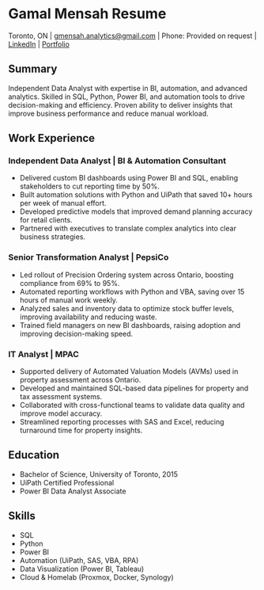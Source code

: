 # Gamal Mensah Resume

Toronto, ON | [gmensah.analytics@gmail.com](mailto:gmensah.analytics@gmail.com) | Phone: Provided on request | [LinkedIn](https://www.linkedin.com/in/gamalmensah/) | [Portfolio](https://mensahinsights.ca)

## Summary
Independent Data Analyst with expertise in BI, automation, and advanced analytics. Skilled in SQL, Python, Power BI, and automation tools to drive decision-making and efficiency. Proven ability to deliver insights that improve business performance and reduce manual workload.

## Work Experience
### Independent Data Analyst | BI & Automation Consultant
- Delivered custom BI dashboards using Power BI and SQL, enabling stakeholders to cut reporting time by 50%.
- Built automation solutions with Python and UiPath that saved 10+ hours per week of manual effort.
- Developed predictive models that improved demand planning accuracy for retail clients.
- Partnered with executives to translate complex analytics into clear business strategies.
### Senior Transformation Analyst | PepsiCo
- Led rollout of Precision Ordering system across Ontario, boosting compliance from 69% to 95%.
- Automated reporting workflows with Python and VBA, saving over 15 hours of manual work weekly.
- Analyzed sales and inventory data to optimize stock buffer levels, improving availability and reducing waste.
- Trained field managers on new BI dashboards, raising adoption and improving decision-making speed.
### IT Analyst | MPAC
- Supported delivery of Automated Valuation Models (AVMs) used in property assessment across Ontario.
- Developed and maintained SQL-based data pipelines for property and tax assessment systems.
- Collaborated with cross-functional teams to validate data quality and improve model accuracy.
- Streamlined reporting processes with SAS and Excel, reducing turnaround time for property insights.

## Education
- Bachelor of Science, University of Toronto, 2015
- UiPath Certified Professional
- Power BI Data Analyst Associate

## Skills
- SQL
- Python
- Power BI
- Automation (UiPath, SAS, VBA, RPA)
- Data Visualization (Power BI, Tableau)
- Cloud & Homelab (Proxmox, Docker, Synology)
